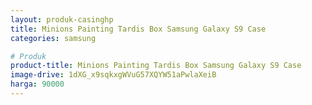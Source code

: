 ```yaml
---
layout: produk-casinghp
title: Minions Painting Tardis Box Samsung Galaxy S9 Case
categories: samsung

# Produk
product-title: Minions Painting Tardis Box Samsung Galaxy S9 Case
image-drive: 1dXG_x9sqkxgWVuG57XQYW51aPwlaXeiB
harga: 90000
---
```

